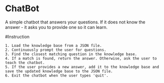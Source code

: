 # ChatBot

A simple chatbot that answers your questions.
If it does not know the answer - it asks you to provide one so it can learn. 

#Instruction

    1. Load the knowledge base from a JSON file.
    2. Continuously prompt the user for questions.
    3. Find the closest matching question in the knowledge base.
    4. If a match is found, return the answer. Otherwise, ask the user to teach the chatbot.
    5. If the user provides a new answer, add it to the knowledge base and save the updated knowledge base to the JSON file.
    6. Exit the chatbot when the user types 'quit'.
